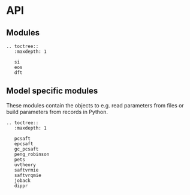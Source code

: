 # API

## Modules

```{eval-rst}
.. toctree::
   :maxdepth: 1

   si
   eos
   dft
```

## Model specific modules

These modules contain the objects to e.g. read parameters from files or build parameters from records in Python.

```{eval-rst}
.. toctree::
   :maxdepth: 1

   pcsaft
   epcsaft
   gc_pcsaft
   peng_robinson
   pets
   uvtheory
   saftvrmie
   saftvrqmie
   joback
   dippr
```
